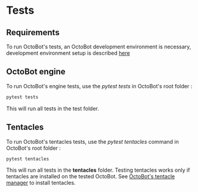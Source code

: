 Tests
=====

Requirements
------------

To run OctoBot's tests, an OctoBot development environment is
necessary, development environment setup is described
[here](Developer-Guide.html#environment-setup)

OctoBot engine
--------------

To run OctoBot's engine tests, use the *pytest tests* in OctoBot's
root folder :

``` bash
pytest tests
```

This will run all tests in the test folder.

Tentacles
---------

To run OctoBot's tentacles tests, use the *pytest tentacles* command in
OctoBot's root folder :

``` bash
pytest tentacles
```

This will run all tests in the **tentacles** folder. Testing tentacles
works only if tentacles are installed on the tested OctoBot. See
[OctoBot's tentacle manager](Tentacle-Manager.html) to install
tentacles.
